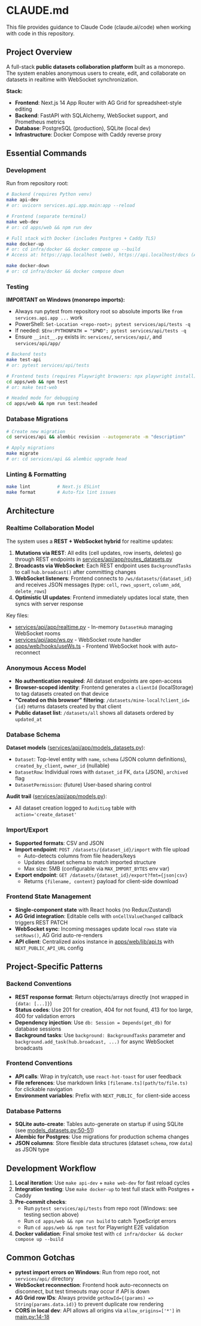 # CLAUDE.md

This file provides guidance to Claude Code (claude.ai/code) when working with code in this repository.

## Project Overview

A full-stack **public datasets collaboration platform** built as a monorepo. The system enables anonymous users to create, edit, and collaborate on datasets in realtime with WebSocket synchronization.

**Stack:**
- **Frontend**: Next.js 14 App Router with AG Grid for spreadsheet-style editing
- **Backend**: FastAPI with SQLAlchemy, WebSocket support, and Prometheus metrics
- **Database**: PostgreSQL (production), SQLite (local dev)
- **Infrastructure**: Docker Compose with Caddy reverse proxy

## Essential Commands

### Development

Run from repository root:

```bash
# Backend (requires Python venv)
make api-dev
# or: uvicorn services.api.app.main:app --reload

# Frontend (separate terminal)
make web-dev
# or: cd apps/web && npm run dev

# Full stack with Docker (includes Postgres + Caddy TLS)
make docker-up
# or: cd infra/docker && docker compose up --build
# Access at: https://app.localhost (web), https://api.localhost/docs (API docs)

make docker-down
# or: cd infra/docker && docker compose down
```

### Testing

**IMPORTANT on Windows (monorepo imports):**
- Always run pytest from repository root so absolute imports like `from services.api.app ...` work
- PowerShell: `Set-Location <repo-root>; pytest services/api/tests -q`
- If needed: `$Env:PYTHONPATH = "$PWD"; pytest services/api/tests -q`
- Ensure `__init__.py` exists in: `services/`, `services/api/`, and `services/api/app/`

```bash
# Backend tests
make test-api
# or: pytest services/api/tests

# Frontend tests (requires Playwright browsers: npx playwright install)
cd apps/web && npm test
# or: make test-web

# Headed mode for debugging
cd apps/web && npm run test:headed
```

### Database Migrations

```bash
# Create new migration
cd services/api && alembic revision --autogenerate -m "description"

# Apply migrations
make migrate
# or: cd services/api && alembic upgrade head
```

### Linting & Formatting

```bash
make lint          # Next.js ESLint
make format        # Auto-fix lint issues
```

## Architecture

### Realtime Collaboration Model

The system uses a **REST + WebSocket hybrid** for realtime updates:

1. **Mutations via REST**: All edits (cell updates, row inserts, deletes) go through REST endpoints in [services/api/app/routes_datasets.py](services/api/app/routes_datasets.py)
2. **Broadcasts via WebSocket**: Each REST endpoint uses `BackgroundTasks` to call `hub.broadcast()` after committing changes
3. **WebSocket listeners**: Frontend connects to `/ws/datasets/{dataset_id}` and receives JSON messages (type: `cell`, `rows_upsert`, `column_add`, `delete_rows`)
4. **Optimistic UI updates**: Frontend immediately updates local state, then syncs with server response

Key files:
- [services/api/app/realtime.py](services/api/app/realtime.py) - In-memory `DatasetHub` managing WebSocket rooms
- [services/api/app/ws.py](services/api/app/ws.py) - WebSocket route handler
- [apps/web/hooks/useWs.ts](apps/web/hooks/useWs.ts) - Frontend WebSocket hook with auto-reconnect

### Anonymous Access Model

- **No authentication required**: All dataset endpoints are open-access
- **Browser-scoped identity**: Frontend generates a `clientId` (localStorage) to tag datasets created on that device
- **"Created on this browser" filtering**: `/datasets/mine-local?client_id={id}` returns datasets created by that client
- **Public dataset list**: `/datasets/all` shows all datasets ordered by `updated_at`

### Database Schema

**Dataset models** ([services/api/app/models_datasets.py](services/api/app/models_datasets.py)):
- `Dataset`: Top-level entity with `name`, `schema` (JSON column definitions), `created_by_client`, `owner_id` (nullable)
- `DatasetRow`: Individual rows with `dataset_id` FK, `data` (JSON), `archived` flag
- `DatasetPermission`: (future) User-based sharing control

**Audit trail** ([services/api/app/models.py](services/api/app/models.py)):
- All dataset creation logged to `AuditLog` table with `action='create_dataset'`

### Import/Export

- **Supported formats**: CSV and JSON
- **Import endpoint**: `POST /datasets/{dataset_id}/import` with file upload
  - Auto-detects columns from file headers/keys
  - Updates dataset schema to match imported structure
  - Max size: 5MB (configurable via `MAX_IMPORT_BYTES` env var)
- **Export endpoint**: `GET /datasets/{dataset_id}/export?fmt={json|csv}`
  - Returns `{filename, content}` payload for client-side download

### Frontend State Management

- **Single-component state** with React hooks (no Redux/Zustand)
- **AG Grid integration**: Editable cells with `onCellValueChanged` callback triggers REST PATCH
- **WebSocket sync**: Incoming messages update local `rows` state via `setRows()`, AG Grid auto-re-renders
- **API client**: Centralized axios instance in [apps/web/lib/api.ts](apps/web/lib/api.ts) with `NEXT_PUBLIC_API_URL` config

## Project-Specific Patterns

### Backend Conventions

- **REST response format**: Return objects/arrays directly (not wrapped in `{data: [...]}`)
- **Status codes**: Use 201 for creation, 404 for not found, 413 for too large, 400 for validation errors
- **Dependency injection**: Use `db: Session = Depends(get_db)` for database sessions
- **Background tasks**: Use `background: BackgroundTasks` parameter and `background.add_task(hub.broadcast, ...)` for async WebSocket broadcasts

### Frontend Conventions

- **API calls**: Wrap in try/catch, use `react-hot-toast` for user feedback
- **File references**: Use markdown links `[filename.ts](path/to/file.ts)` for clickable navigation
- **Environment variables**: Prefix with `NEXT_PUBLIC_` for client-side access

### Database Patterns

- **SQLite auto-create**: Tables auto-generate on startup if using SQLite (see [models_datasets.py:50-51](services/api/app/models_datasets.py))
- **Alembic for Postgres**: Use migrations for production schema changes
- **JSON columns**: Store flexible data structures (dataset `schema`, row `data`) as JSON type

## Development Workflow

1. **Local iteration**: Use `make api-dev` + `make web-dev` for fast reload cycles
2. **Integration testing**: Use `make docker-up` to test full stack with Postgres + Caddy
3. **Pre-commit checks**:
   - Run `pytest services/api/tests` from repo root (Windows: see testing section above)
   - Run `cd apps/web && npm run build` to catch TypeScript errors
   - Run `cd apps/web && npm test` for Playwright E2E validation
4. **Docker validation**: Final smoke test with `cd infra/docker && docker compose up --build`

## Common Gotchas

- **pytest import errors on Windows**: Run from repo root, not `services/api/` directory
- **WebSocket reconnection**: Frontend hook auto-reconnects on disconnect, but test timeouts may occur if API is down
- **AG Grid row IDs**: Always provide `getRowId={(params) => String(params.data.id)}` to prevent duplicate row rendering
- **CORS in local dev**: API allows all origins via `allow_origins=['*']` in [main.py:14-18](services/api/app/main.py)
